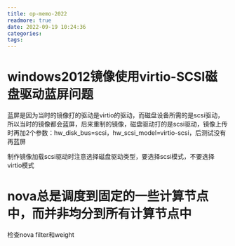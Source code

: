 ```yaml
---
title: op-memo-2022
readmore: true
date: 2022-09-19 10:24:36
categories:
tags:
---
```



# windows2012镜像使用virtio-SCSI磁盘驱动蓝屏问题

蓝屏是因为当时的镜像打的驱动是virtio的驱动，而磁盘设备所需的是scsi驱动，所以当时的镜像都会蓝屏，后来重制的镜像，磁盘驱动打的是scsi驱动，镜像上传时再加2个参数：hw_disk_bus=scsi，hw_scsi_model=virtio-scsi，后测试没有再蓝屏

制作镜像加载scsi驱动时注意选择磁盘驱动类型，要选择scsi模式，不要选择virtio模式


# nova总是调度到固定的一些计算节点中，而并非均分到所有计算节点中

检查nova filter和weight

